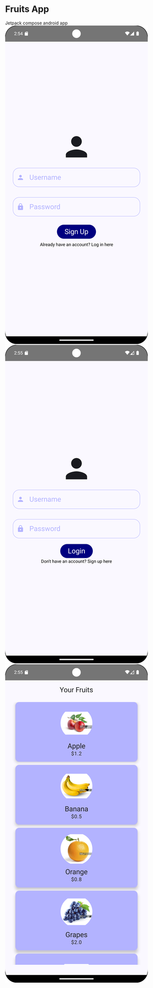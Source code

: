 # Fruits App

Jetpack compose android app
![Fruit signup](images/FruitsAppSignupScreen.png)
![Fruit login](images/FruitsAppLoginScreen.png)
![Fruit home](images/FruitsAppHomeScreen.png)
